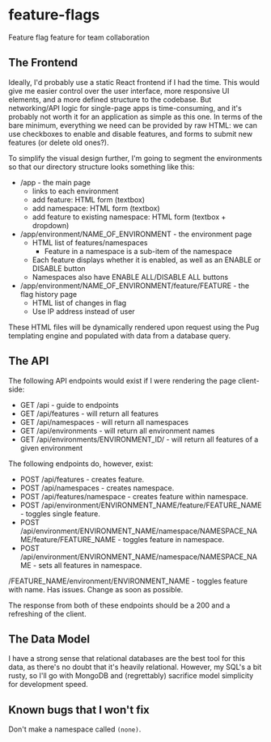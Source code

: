 # feature-flags
Feature flag feature for team collaboration

## The Frontend

Ideally, I'd probably use a static React frontend if I had the time. This would give me easier control over the user interface, more responsive UI elements, and a more defined structure to the codebase. But networking/API logic for single-page apps is time-consuming, and it's probably not worth it for an application as simple as this one. In terms of the bare minimum, everything we need can be provided by raw HTML: we can use checkboxes to enable and disable features, and forms to submit new features (or delete old ones?). 

To simplify the visual design further, I'm going to segment the environments so that our directory structure looks something like this:

* /app - the main page
    + links to each environment
    + add feature: HTML form (textbox)
    + add namespace: HTML form (textbox)
    + add feature to existing namespace: HTML form (textbox + dropdown)
* /app/environment/NAME_OF_ENVIRONMENT - the environment page
    + HTML list of features/namespaces
        - Feature in a namespace is a sub-item of the namespace
    + Each feature displays whether it is enabled, as well as an ENABLE or DISABLE button
    + Namespaces also have ENABLE ALL/DISABLE ALL buttons
* /app/environment/NAME_OF_ENVIRONMENT/feature/FEATURE - the flag history page
    + HTML list of changes in flag
    + Use IP address instead of user
    
These HTML files will be dynamically rendered upon request using the Pug templating engine and populated with data from a database query.

## The API

The following API endpoints would exist if I were rendering the page client-side:
* GET /api - guide to endpoints
* GET /api/features - will return all features
* GET /api/namespaces - will return all namespaces
* GET /api/environments - will return all environment names
* GET /api/environments/ENVIRONMENT_ID/ - will return all features of a given environment

The following endpoints do, however, exist:
* POST /api/features - creates feature.
* POST /api/namespaces - creates namespace.
* POST /api/features/namespace - creates feature within namespace.
* POST /api/environment/ENVIRONMENT_NAME/feature/FEATURE_NAME - toggles single feature.
* POST /api/environment/ENVIRONMENT_NAME/namespace/NAMESPACE_NAME/feature/FEATURE_NAME - toggles feature in namespace.
* POST /api/environment/ENVIRONMENT_NAME/namespace/NAMESPACE_NAME - sets all features in namespace.


/FEATURE_NAME/environment/ENVIRONMENT_NAME - toggles feature with name. Has issues. Change as soon as possible.

The response from both of these endpoints should be a 200 and a refreshing of the client.

## The Data Model

I have a strong sense that relational databases are the best tool for this data, as there's no doubt that it's heavily relational. However, my SQL's a bit rusty, so I'll go with MongoDB and (regrettably) sacrifice model simplicity for development speed.

## Known bugs that I won't fix

Don't make a namespace called `(none)`.
